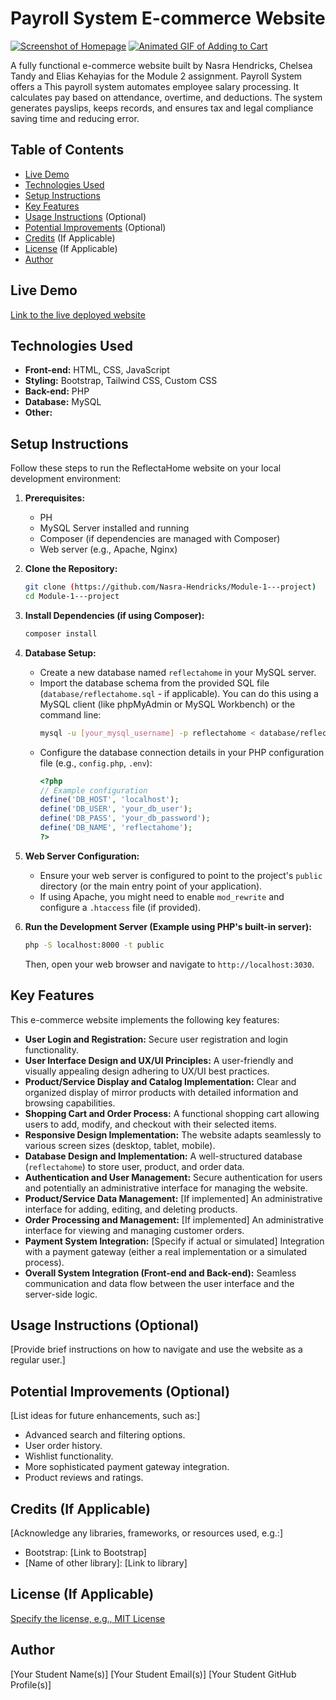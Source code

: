 # Payroll System E-commerce Website

[![Screenshot of Homepage](path/to/homepage_screenshot.png)](link/to/live_demo)
[![Animated GIF of Adding to Cart](path/to/add_to_cart_animation.gif)](link/to/live_demo)

A fully functional e-commerce website built by Nasra Hendricks, Chelsea Tandy and Elias Kehayias for the Module 2 assignment. Payroll System offers a This payroll system automates employee salary processing. It calculates pay based on attendance, overtime, and deductions. The system generates payslips, keeps records, and ensures tax and legal compliance saving time and reducing error.

## Table of Contents
- [Live Demo](#live-demo)
- [Technologies Used](#technologies-used)
- [Setup Instructions](#setup-instructions)
- [Key Features](#key-features)
- [Usage Instructions](#usage-instructions) (Optional)
- [Potential Improvements](#potential-improvements) (Optional)
- [Credits](#credits) (If Applicable)
- [License](#license) (If Applicable)
- [Author](#author)

## Live Demo
[Link to the live deployed website](link/to/live_demo)

## Technologies Used
- **Front-end:** HTML, CSS, JavaScript
- **Styling:** Bootstrap, Tailwind CSS, Custom CSS
- **Back-end:** PHP
- **Database:** MySQL
- **Other:** 

## Setup Instructions

Follow these steps to run the ReflectaHome website on your local development environment:

1.  **Prerequisites:**
    * PH
    * MySQL Server installed and running
    * Composer (if dependencies are managed with Composer)
    * Web server (e.g., Apache, Nginx)

2.  **Clone the Repository:**
    ```bash
    git clone (https://github.com/Nasra-Hendricks/Module-1---project)
    cd Module-1---project
    ```

3.  **Install Dependencies (if using Composer):**
    ```bash
    composer install
    ```

4.  **Database Setup:**
    * Create a new database named `reflectahome` in your MySQL server.
    * Import the database schema from the provided SQL file (`database/reflectahome.sql` - if applicable). You can do this using a MySQL client (like phpMyAdmin or MySQL Workbench) or the command line:
        ```bash
        mysql -u [your_mysql_username] -p reflectahome < database/reflectahome.sql
        ```
    * Configure the database connection details in your PHP configuration file (e.g., `config.php`, `.env`):
        ```php
        <?php
        // Example configuration
        define('DB_HOST', 'localhost');
        define('DB_USER', 'your_db_user');
        define('DB_PASS', 'your_db_password');
        define('DB_NAME', 'reflectahome');
        ?>
        ```

5.  **Web Server Configuration:**
    * Ensure your web server is configured to point to the project's `public` directory (or the main entry point of your application).
    * If using Apache, you might need to enable `mod_rewrite` and configure a `.htaccess` file (if provided).

6.  **Run the Development Server (Example using PHP's built-in server):**
    ```bash
    php -S localhost:8000 -t public
    ```
    Then, open your web browser and navigate to `http://localhost:3030`.

## Key Features
This e-commerce website implements the following key features:

* **User Login and Registration:** Secure user registration and login functionality.
* **User Interface Design and UX/UI Principles:** A user-friendly and visually appealing design adhering to UX/UI best practices.
* **Product/Service Display and Catalog Implementation:** Clear and organized display of mirror products with detailed information and browsing capabilities.
* **Shopping Cart and Order Process:** A functional shopping cart allowing users to add, modify, and checkout with their selected items.
* **Responsive Design Implementation:** The website adapts seamlessly to various screen sizes (desktop, tablet, mobile).
* **Database Design and Implementation:** A well-structured database (`reflectahome`) to store user, product, and order data.
* **Authentication and User Management:** Secure authentication for users and potentially an administrative interface for managing the website.
* **Product/Service Data Management:** [If implemented] An administrative interface for adding, editing, and deleting products.
* **Order Processing and Management:** [If implemented] An administrative interface for viewing and managing customer orders.
* **Payment System Integration:** [Specify if actual or simulated] Integration with a payment gateway (either a real implementation or a simulated process).
* **Overall System Integration (Front-end and Back-end):** Seamless communication and data flow between the user interface and the server-side logic.

## Usage Instructions (Optional)
[Provide brief instructions on how to navigate and use the website as a regular user.]

## Potential Improvements (Optional)
[List ideas for future enhancements, such as:]
* Advanced search and filtering options.
* User order history.
* Wishlist functionality.
* More sophisticated payment gateway integration.
* Product reviews and ratings.

## Credits (If Applicable)
[Acknowledge any libraries, frameworks, or resources used, e.g.:]
* Bootstrap: [Link to Bootstrap]
* [Name of other library]: [Link to library]

## License (If Applicable)
[Specify the license, e.g., MIT License](link/to/license)

## Author
[Your Student Name(s)]
[Your Student Email(s)]
[Your Student GitHub Profile(s)]
